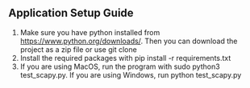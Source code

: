 ## Application Setup Guide

1. Make sure you have python installed from https://www.python.org/downloads/. Then you can download the project as a zip file or use git clone
2. Install the required packages with pip install -r requirements.txt
3. If you are using MacOS, run the program with sudo python3 test_scapy.py. If you are using Windows, run python test_scapy.py

